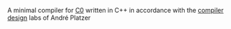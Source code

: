 A minimal compiler for [C0](https://c0.cs.cmu.edu/) written in C++ in accordance with the [compiler design](https://symbolaris.com/course/compiler.html) labs of André Platzer